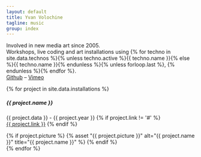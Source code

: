 ```yaml
---
layout: default
title: Yvan Volochine
tagline: music
group: index
---
```


<section class="code">
  <p>
    Involved in new media art since 2005.<br />
    Workshops, live coding and art installations using
    {% for techno in site.data.technos %}{% unless techno.active %}<span class="strike">{{ techno.name }}</span>{% else %}{{ techno.name }}{% endunless %}{% unless forloop.last %},&nbsp;{% endunless %}{% endfor %}.<br />
    <a href="http://github.com/gusano" target="_blank">Github</a> – <a href="http://vimeo.com/yv" target="_blank">Vimeo</a>
  </p>
</section>
<section class="art-projects">
  <p>
    {% for project in site.data.installations %}
      <div class="row project-item">
        <div class="col-md-8">
          <h5>{{ project.name }}</h5>
          <p class="project-data">
            {{ project.data }} - {{ project.year }}
            {% if project.link != '#' %}
              <br /><a href="{{ project.link }}" target="_blank">{{ project.link }}</a>
            {% endif %}
          </p>
        </div>
        <div class="col-md-4 image">
          {% if project.picture %}
            {% asset "{{ project.picture }}" alt="{{ project.name }}" title="{{ project.name }}" %}
          {% endif %}
        </div>
      </div>
    {% endfor %}
  </p>
</section>
